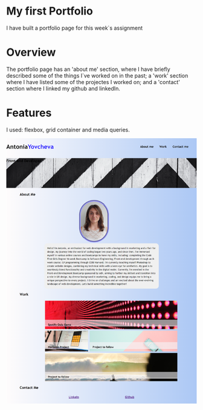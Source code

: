 # My first Portfolio

I have built a portfolio page for this week`s assignment  

# Overview
The portfolio page has an 'about me' section, where I have briefly described some of the things I`ve worked on in the past; a 'work' section where I have listed some of the projectes I worked on; and a 'contact' section where I linked my github and linkedIn. 

# Features
I used: flexbox, grid container and media queries.

![snapshot](./css/screencapture-1.png)